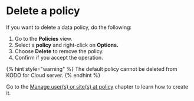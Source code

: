 # Delete a policy

If you want to delete a data policy, do the following:

1. Go to the **Policies** view.
2. Select a **policy** and right-click on **Options.**
3. Choose **Delete** to remove the policy.
4. Confirm if you accept the operation.

{% hint style="warning" %}
The default policy cannot be deleted from KODO for Cloud server.
{% endhint %}

Go to the [Manage user\(s\) or site\(s\) at policy]() chapter to learn how to create it.

